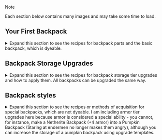> [!NOTE]
> Each section below contains many images and may take some time to load.

## Your First Backpack

<details>
	<summary> Expand this section to see the recipes for backpack parts and the basic backpack, which is dyeable.</summary>
	
### Sleeping Bags
<p></p>
	<picture>
		<img align="right" src="/1.20.1/45.png" />
	</picture>
 Make a white sleeping bag by crafting a sleeping bag of a different color with soap or by putting three white wool in a row.
    <br clear="right"/>
	<picture>
		<img align="right" src="/1.20.1/46.png" />
	</picture>
Make a colorful sleeping bag by putting two wool of the desired color and a white wool into the top row of your crafting table.
    <br clear="right"/>
	
### Tanks, Hoses, Nozzles
<p></p>
	<picture>
		<img align="right" src="/1.20.1/47.png" />
	</picture>
 Make a backpack tank by lining the sides with 6 glass and adding 2 iron ingots as caps to the top and bottom. The center remains hollow.
    <br clear="right"/>
	<picture>
		<img align="right" src="/1.20.1/49.png" />
	</picture>
Make a nozzle by putting a gold ingot in the center top of the crafting table and an iron ingot in each diagonal space (2 total).
    <br clear="right"/>
	<picture>
		<img align="right" src="/1.20.1/48.png" />
	</picture>
Make a hose by placing a nozzle in the top left, then four green dye along the top and right sides.
    <br clear="right"/>
	
### Assembling the Basic Backpack
<p></p>
	<picture>
		<img align="right" src="/1.20.1/1.png" />
	</picture>
 Make a backpack by either shearing a special backpack or by placing four leather in the corners of a crafting table, a gold ingot at the top and a backpack sleeping bag on the bottom, two backpack fluid tanks to either side, and a chest in the middle.
    <br clear="right"/>
	<picture>
		<img align="right" src="/1.20.1/55.png" />
	</picture>
 Dye the basic backpack by putting it into the crafting grid with dye like leather armor.
    <br clear="right"/>
</details>

## Backpack Storage Upgrades

<details>
	<summary> Expand this section to see the recipes for backpack storage tier upgrades and how to apply them. All backpacks can be upgraded the same way.</summary>
<p></p>
	<picture>
		<img align="right" src="/1.20.1/50.png" />
	</picture>
 Make four blank upgrades by placing 6 leather along the top and bottom of a crafting table, a backpack tank on either side, and a chest in the middle.
    <br clear="right"/>
<p></p>
	<picture>
		<img align="right" src="/1.20.1/51.png" />
	</picture>
 Make the iron tier upgrade by surrounding a blank upgrade with 8 iron.
    <br clear="right"/>
<p></p>
	<picture>
		<img align="right" src="/1.20.1/52.png" />
	</picture>
 Make the gold tier upgrade by surrounding a blank upgrade with 8 gold.
    <br clear="right"/>
<p></p>
	<picture>
		<img align="right" src="/1.20.1/53.png" />
	</picture>
 Make the diamond tier upgrade by surrounding a blank upgrade with 8 diamond.
    <br clear="right"/>
<p></p>
	<picture>
		<img align="right" src="/1.20.1/54.png" />
	</picture>
 Make the netherite tier upgrade by putting a netherite upgrade smithing template, a blank upgrade, and a netherite ingot into the smithing table.
    <br clear="right"/>
<p></p>
	<picture>
		<img align="right" src="/1.20.1/2.png" />
	</picture>
 Apply each upgrade in the smithing table with a piece of leather instead of a vanilla smithing/trim template and the template as the material (tbh i get this reversed every time, shift-clicking works better)
    <br clear="right"/>
</details>

## Backpack styles

<details>
	<summary> Expand this section to see the recipes or methods of acquisition for special backpacks, which are not dyeable. I am including armor tier upgrades here because armor is considered a special ability - you cannot, for instance, make a Netherite Backpack (+4 armor) into a Pumpkin Backpack (Staring at endermen no longer makes them angry), although you can increase the storage of a pumpkin backpack using upgrade templates.</summary>
	
### Crafting Recipes for Craftable Backpacks
<p></p>
	<picture>
		<img align="right" src="/1.20.1/7.png" />
	</picture>
 Iron Traveler's Backpack
    <br clear="right"/>
<p></p>
	<picture>
		<img align="right" src="/1.20.1/6.png" />
	</picture>
 Emerald Traveler's Backpack
   <br clear="right"/>
<p></p>
	<picture>
		<img align="right" src="/1.20.1/5.png" />
	</picture>
 Gold Traveler's Backpack
    <br clear="right"/>
<p></p>
	<picture>
		<img align="right" src="/1.20.1/4.png" />
	</picture>
 Diamond Traveler's Backpack
    <br clear="right"/>
<p></p>
	<picture>
		<img align="right" src="/1.20.1/3.png" />
	</picture>
 Netherite Traveler's Backpack (smithing table)
    <br clear="right"/>
<p></p>
	<picture>
		<img align="right" src="/1.20.1/8.png" />
	</picture>
 Lapis Traveler's Backpack
    <br clear="right"/>
<p></p>
	<picture>
		<img align="right" src="/1.20.1/9.png" />
	</picture>
 Redstone Traveler's Backpack
    <br clear="right"/>
<p></p>
	<picture>
		<img align="right" src="/1.20.1/10.png" />
	</picture>
 Coal Traveler's Backpack
    <br clear="right"/>
<p></p>
	<picture>
		<img align="right" src="/1.20.1/11.png" />
	</picture>
 Quartz Traveler's Backpack
    <br clear="right"/>
<p></p>
	<picture>
		<img align="right" src="/1.20.1/12.png" />
	</picture>
 Bookshelf Traveler's Backpack (any planks accepted)
    <br clear="right"/>
<p></p>
	<picture>
		<img align="right" src="/1.20.1/13.png" />
	</picture>
 End Traveler's Backpack
    <br clear="right"/>
<p></p>
	<picture>
		<img align="right" src="/1.20.1/14.png" />
	</picture>
 Nether Traveler's Backpack
    <br clear="right"/>
<p></p>
	<picture>
		<img align="right" src="/1.20.1/15.png" />
	</picture>
 Sandstone Traveler's Backpack
    <br clear="right"/>
<p></p>
	<picture>
		<img align="right" src="/1.20.1/16.png" />
	</picture>
 Snow Traveler's Backpack
    <br clear="right"/>
<p></p>
	<picture>
		<img align="right" src="/1.20.1/17.png" />
	</picture>
 Sponge Traveler's Backpack
    <br clear="right"/>
<p></p>
	<picture>
		<img align="right" src="/1.20.1/18.png" />
	</picture>
 Cake Traveler's Backpack
    <br clear="right
<p></p>
	<picture>
		<img align="right" src="/1.20.1/19.png" />
	</picture>
 Cactus Traveler's Backpack
    <br clear="right"/>
<p></p>
	<picture>
		<img align="right" src="/1.20.1/20.png" />
	</picture>
 Hay Traveler's Backpack
    <br clear="right"/>
<p></p>
	<picture>
		<img align="right" src="/1.20.1/21.png" />
	</picture>
 Melon Traveler's Backpack
    <br clear="right"/>
<p></p>
	<picture>
		<img align="right" src="/1.20.1/22.png" />
	</picture>
 Pumpkin Traveler's Backpack
    <br clear="right"/>
<p></p>
	<picture>
		<img align="right" src="/1.20.1/23.png" />
	</picture>
 Creeper Traveler's Backpack
    <br clear="right"/>
<p></p>
	<picture>
		<img align="right" src="/1.20.1/24.png" />
	</picture>
 Dragon Traveler's Backpack
    <br clear="right"/>
<p></p>
	<picture>
		<img align="right" src="/1.20.1/25.png" />
	</picture>
 Enderman Traveler's Backpack
    <br clear="right"/>
<p></p>
	<picture>
		<img align="right" src="/1.20.1/26.png" />
	</picture>
 Blaze Traveler's Backpack
    <br clear="right"/>
<p></p>
	<picture>
		<img align="right" src="/1.20.1/27.png" />
	</picture>
 Ghast Traveler's Backpack
    <br clear="right"/>
<p></p>
	<picture>
		<img align="right" src="/1.20.1/28.png" />
	</picture>
 Magma Cube Traveler's Backpack
    <br clear="right"/>
<p></p>
	<picture>
		<img align="right" src="/1.20.1/29.png" />
	</picture>
 Skeleton Traveler's Backpack
    <br clear="right"/>
<p></p>
	<picture>
		<img align="right" src="/1.20.1/30.png" />
	</picture>
 Spider Traveler's Backpack
    <br clear="right"/>
<p></p>
	<picture>
		<img align="right" src="/1.20.1/31.png" />
	</picture>
 Wither Traveler's Backpack
    <br clear="right"/>
<p></p>
	<picture>
		<img align="right" src="/1.20.1/33.png" />
	</picture>
 Bee Traveler's Backpack
    <br clear="right"/>
<p></p>
	<picture>
		<img align="right" src="/1.20.1/34.png" />
	</picture>
 Wolf Traveler's Backpack
    <br clear="right"/>
<p></p>
	<picture>
		<img align="right" src="/1.20.1/35.png" />
	</picture>
 Fox Traveler's Backpack
    <br clear="right"/>
<p></p>
	<picture>
		<img align="right" src="/1.20.1/36.png" />
	</picture>
 Ocelot Traveler's Backpack
    <br clear="right"/>
<p></p>
	<picture>
		<img align="right" src="/1.20.1/37.png" />
	</picture>
 Horse Traveler's Backpack
    <br clear="right"/>
<p></p>
	<picture>
		<img align="right" src="/1.20.1/38.png" />
	</picture>
 Cow Traveler's Backpack
    <br clear="right"/>
<p></p>
	<picture>
		<img align="right" src="/1.20.1/39.png" />
	</picture>
 Pig Traveler's Backpack
    <br clear="right"/>
<p></p>
	<picture>
		<img align="right" src="/1.20.1/40.png" />
	</picture>
 Sheep Traveler's Backpack
    <br clear="right"/>
<p></p>
	<picture>
		<img align="right" src="/1.20.1/41.png" />
	</picture>
 Chicken Traveler's Backpack
    <br clear="right"/>
<p></p>
	<picture>
		<img align="right" src="/1.20.1/42.png" />
	</picture>
 Squid Traveler's Backpack
    <br clear="right"/>

### Special Acquisition Rules
<p></p>
	<picture>
		<img align="right" src="/1.20.1/32.png" />
	</picture>
 Bat Traveler's Backpack: Obtainable in Mineshafts and Dungeons.
    <br clear="right"/>
<p></p>
	<picture>
		<img align="right" src="/1.20.1/43.png" />
	</picture>
 Villager Traveler's Backpack: Can only be acquired by buying it from a Librarian.
    <br clear="right"/>
<p></p>
	<picture>
		<img align="right" src="/1.20.1/44.png" />
	</picture>
 Iron Golem Traveler's Backpack: Obtainable in Armorer Villager chests (the house with the blast furnace)
    <br clear="right"/>

</details>
